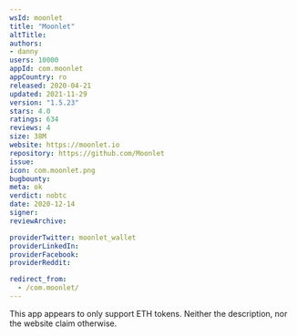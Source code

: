```yaml
---
wsId: moonlet
title: "Moonlet"
altTitle: 
authors:
- danny
users: 10000
appId: com.moonlet
appCountry: ro
released: 2020-04-21
updated: 2021-11-29
version: "1.5.23"
stars: 4.0
ratings: 634
reviews: 4
size: 38M
website: https://moonlet.io
repository: https://github.com/Moonlet
issue: 
icon: com.moonlet.png
bugbounty: 
meta: ok
verdict: nobtc
date: 2020-12-14
signer: 
reviewArchive:

providerTwitter: moonlet_wallet
providerLinkedIn: 
providerFacebook: 
providerReddit: 

redirect_from:
  - /com.moonlet/
---
```


This app appears to only support ETH tokens. Neither the description, nor the
website claim otherwise.
